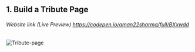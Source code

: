 ## 1. Build a Tribute Page
###### Website link (Live Preview) https://codepen.io/aman22sharma/full/BXxwdd

![Tribute-page](https://user-images.githubusercontent.com/36513491/122960897-7de09e00-d3a1-11eb-8a9b-25b9f0b64622.png)
